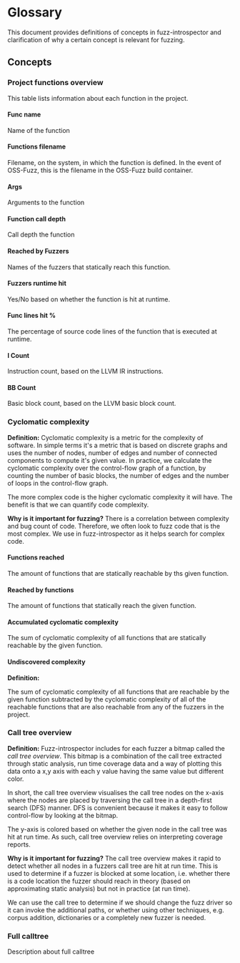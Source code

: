 # Glossary

This document provides definitions of concepts in fuzz-introspector and
clarification of why a certain concept is relevant for fuzzing.

## Concepts

### Project functions overview
This table lists information about each function in the project.

#### Func name
Name of the function

#### Functions filename
Filename, on the system, in which the function is defined. In the event of OSS-Fuzz, this
is the filename in the OSS-Fuzz build container.

#### Args
Arguments to the function

#### Function call depth
Call depth the function

#### Reached by Fuzzers
Names of the fuzzers that statically reach this function.

#### Fuzzers runtime hit
Yes/No based on whether the function is hit at runtime.

#### Func lines hit %
The percentage of source code lines of the function that is
executed at runtime.

#### I Count
Instruction count, based on the LLVM IR instructions.

#### BB Count
Basic block count, based on the LLVM basic block count.

### Cyclomatic complexity
**Definition:** Cyclomatic complexity is a metric for the complexity of software. 
In simple terms it's a metric that is based on discrete graphs and uses the
number of nodes, number of edges and number of connected components to compute
it's given value. In practice, we calculate the cyclomatic complexity over the
control-flow graph of a function, by counting the number of basic blocks, the
number of edges and the number of loops in the control-flow graph.

The more complex code is the higher cyclomatic complexity it will have. The benefit
is that we can quantify code complexity.


**Why is it important for fuzzing?** There is a correlation between complexity
and bug count of code. Therefore, we often look to fuzz code that is the most complex.
We use in fuzz-introspector as it helps search for complex code.

#### Functions reached
The amount of functions that are statically reachable by ths given function.

#### Reached by functions
The amount of functions that statically reach the given function.

#### Accumulated cyclomatic complexity
The sum of cyclomatic complexity of all functions that are statically reachable by the given function.

#### Undiscovered complexity
**Definition:**

The sum of cyclomatic complexity of all functions that are reachable by the given function
subtracted by the cyclomatic complexity of all of the reachable functions that are
also reachable from any of the fuzzers in the project.

### Call tree overview
**Definition:** Fuzz-introspector includes for each fuzzer a bitmap called the *call tree overview*.
This bitmap is a combination of the call tree extracted through static analysis,
run time coverage data and a way of plotting this data onto a x,y axis with each
y value having the same value but different color.

In short, the call tree overview visualises the call tree nodes on the x-axis
where the nodes are placed by traversing the call tree in a depth-first search (DFS)
manner. DFS is convenient because it makes it easy to follow control-flow by 
looking at the bitmap.

The y-axis is colored based on whether the given node in the call tree was hit
at run time. As such, call tree overview relies on interpreting coverage reports.

**Why is it important for fuzzing?** The call tree overview makes it rapid to
detect whether all nodes in a fuzzers call tree are hit at run time. This is
used to determine if a fuzzer is blocked at some location, i.e. whether there
is a code location the fuzzer should reach in theory (based on approximating
static analysis) but not in practice (at run time).

We can use the call tree to determine if we should change the fuzz driver so it
can invoke the additional paths, or whether using other techniques, e.g. corpus
addition, dictionaries or a completely new fuzzer is needed.


### Full calltree
Description about full calltree
